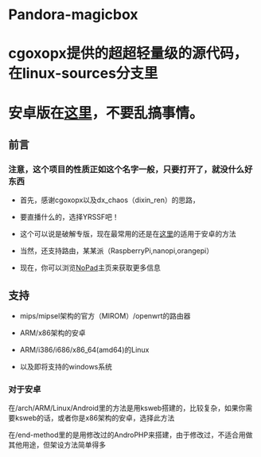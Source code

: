 # Pandora-magicbox

# cgoxopx提供的超超轻量级的源代码，在linux-sources分支里

# 安卓版在[这里](http://chainsx.f3322.net/forty-jekyll-theme/2016/08/23/magna.html)，不要乱搞事情。

## 前言

### 注意，这个项目的性质正如这个名字一般，只要打开了，就没什么好东西

* 首先，感谢cgoxopx以及dx_chaos（dixin_ren）的思路，

* 要直播什么的，选择YRSSF吧！

* 这个可以说是破解专版，现在最常用的还是在[这里](https://github.com/Erblocker/Pandora-magicbox/blob/master/end-method/README.md)的适用于安卓的方法

* 当然，还支持路由，某某派（RaspberryPi,nanopi,orangepi）

* 现在，你可以浏览[NoPad](https://nopad.org)主页来获取更多信息

## 支持

* mips/mipsel架构的官方（MIROM）/openwrt的路由器

* ARM/x86架构的安卓

* ARM/i386/i686/x86_64(amd64)的Linux

* 以及即将支持的windows系统

### 对于安卓

在/arch/ARM/Linux/Android里的方法是用ksweb搭建的，比较复杂，如果你需要ksweb的话，或者你是x86架构的安卓，选择此方法

在/end-method里的是用修改过的AndroPHP来搭建，由于修改过，不适合用做其他用途，但架设方法简单得多
